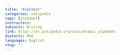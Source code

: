 ```yaml
---
title: "Alphabet"
categories: wikipedia
tags: [alphabet]
instructors:
subjects: Writing
link: https://en.wikipedia.org/wiki/Arabic_alphabet
dialects: MSA
languages: English
slug: ""
---
```

